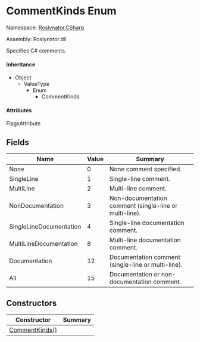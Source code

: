 # CommentKinds Enum

Namespace: [Roslynator.CSharp](../README.md)

Assembly: Roslynator\.dll


Specifies C\# comments\.

#### Inheritance

* Object
  * ValueType
    * Enum
      * CommentKinds

#### Attributes

FlagsAttribute

## Fields

| Name| Value| Summary|
| --- | --- | --- |
| None | 0 | None comment specified\. |
| SingleLine | 1 | Single\-line comment\. |
| MultiLine | 2 | Multi\-line comment\. |
| NonDocumentation | 3 | Non\-documentation comment \(single\-line or multi\-line\)\. |
| SingleLineDocumentation | 4 | Single\-line documentation comment\. |
| MultiLineDocumentation | 8 | Multi\-line documentation comment\. |
| Documentation | 12 | Documentation comment \(single\-line or multi\-line\)\. |
| All | 15 | Documentation or non\-documentation comment\. |

## Constructors

| Constructor| Summary|
| --- | --- |
| [CommentKinds()](.ctor/README.md) | |

